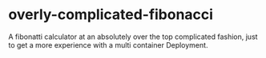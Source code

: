 # overly-complicated-fibonacci
A fibonatti calculator at an absolutely over the top complicated fashion, just to get a more experience with a multi container Deployment.
